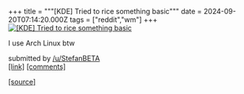 +++
title = """[KDE] Tried to rice something basic"""
date = 2024-09-20T07:14:20.000Z
tags = ["reddit","wm"]
+++
[![[KDE] Tried to rice something basic](https://preview.redd.it/m09diuswzwpd1.png?width=640&crop=smart&auto=webp&s=f83172fca5a0df827e6020eb6445d62929421cf6 "[KDE] Tried to rice something basic")](https://www.reddit.com/r/unixporn/comments/1fl67lq/kde_tried_to_rice_something_basic/)

I use Arch Linux btw

submitted by [/u/StefanBETA](https://www.reddit.com/user/StefanBETA)  
[\[link\]](https://i.redd.it/m09diuswzwpd1.png) [\[comments\]](https://www.reddit.com/r/unixporn/comments/1fl67lq/kde_tried_to_rice_something_basic/)

[[source]](https://www.reddit.com/r/unixporn/comments/1fl67lq/kde_tried_to_rice_something_basic/)
